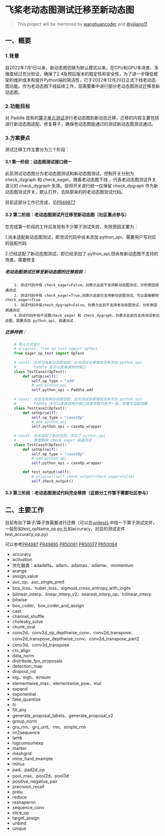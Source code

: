 # 飞桨老动态图测试迁移至新动态图

> This project will be mentored by [wanghuancoder](https://github.com/wanghuancoder) and [@yjjiang11](https://github.com/yjjiang11)
> 

## 一、概要
### 1.背景
 自2022年7月1日以来，新动态图切换为默认模式以来，在CPU和GPU多场景、多维度经过充分验证，确保了2.4及预后版本的稳定性和安全性，为了进一步降低框架的维护成本和提升Python端的简洁性，已于2022年12月20日正式下线老动态图功能。作为老动态图下线延续工作，现需要集中进行部分老动态图测试迁移至新动态图。
### 2.功能目标
对 Paddle 现有的[算子单元测试](https://github.com/PaddlePaddle/Paddle/tree/develop/python/paddle/fluid/tests/unittests)进行老动态图到新动态迁移，迁移的内容主要包括进行新动态图适配、修复算子，确保老动态图能通过的测试新动态图测试通过。

### 3.方案要点
测试迁移工作主要分为三个阶段：

#### 3.1 第一阶段：动态图测试接口统一
此前测试动态图分为老动态图测试和新动态图测试，控制开关分别为 check_dygraph 和 check_eager。随着老动态图下线 ，代表老动态图测试开关语义的 check_dygraph 失效。现将开关进行统一仅保留 check_dygraph 作为新动态图测试开关，默认打开，去除原来的的老动态图测试代码。

目前这部分工作已完成，见[PR49877](https://github.com/PaddlePaddle/Paddle/pull/49877)

#### 3.2 第二阶段：老动态图测试开迁移至新动态图（社区重点参与）

在完成第一阶段的工作后发现有不少算子测试失败，失败原因主要为：

1.尚未适配新动态图测试，即测试代码中尚未添加 python_api，需要用户写对应的适配代码

2.已经适配了新动态图测试，即已经添加了 python_api,但尚有新动态图不支持的场景，需要修复
    

##### 老动态图测试迁移至新动态图的迁移规则：

        1. 测试代码中有 check_eager=False，则表示此前不支持新动态图测试，分析原因调通测试
        2. 测试代码中有 check_eager=True,则表示此前已支持新动态图测试，可以直接删除check_eager=True
        3. 测试代码中有check_dygraph=False，则表示此前不支持老动态图测试，分析原因调通测试
        4.测试代码中尚不设置check_eager 和 check_dygraph，则表示此前仅支持测试老动态图，需要添加 python_api，调通测试
    
##### 迁移样例：
```python
    # 导入方式变化
    # original: from op_test import OpTest
    from eager_op_test import OpTest
    
    # case1: 此前没有新动态图适配，此时测试会报错说没有添加 python_api
    #        Paddle 有可以直接调用的接口
    class TestCase1(OpTest):
        def setUp(self):
            self.op_type = "add"
            # add python_api
            self.python_api = Paddle.add
    
    # case1: 此前没有新动态图适配，此时测试会报错说没有添加 python_api
    #        Paddle 无可以直接调用的接口或者参数列表不一致，需要写适配函数
    class TestCase2(OpTest):
        def setUp(self):
            self.op_type = "case2Op"
            # add python_api
            self.python_api = caseOp_wrapper
    
    # case3: 此前适配了新动态图，添加了 python_api
    #        需要删除 check_eager 调通测试
    class TestCase3(OpTest):
        def setUp(self):
            self.op_type = "case3Op"
            # add python_api
            self.python_api = caseOp_wrapper

        def test_output(self):
            # original:self.check_output(check_eager=False)
            self.check_output()
```

#### 3.3 第三阶段：老动态图测试代码完全移除（这部分工作暂不需要社区参与）

## 二、主要工作

目前有如下算子/算子族需要进行迁移（可以在[unitests](https://github.com/PaddlePaddle/Paddle/tree/develop/python/paddle/fluid/tests/unittests) 中找一下算子测试文件，一般形如test_opName_op.py,比如accuracy，对应的测试文件test_accuracy_op.py)

可以参考[PR4987](https://github.com/PaddlePaddle/Paddle/pull/49877) [PR49895](https://github.com/PaddlePaddle/Paddle/pull/49895) [PR50061](https://github.com/PaddlePaddle/Paddle/pull/50061) [PR50077](https://github.com/PaddlePaddle/Paddle/pull/50077) [PR50094](https://github.com/PaddlePaddle/Paddle/pull/50093)

* accuracy
* activation
* 优化器类：adadelta、adam、adamax、adamw、momentum
* arange
* assign_value
* auc_op、auc_single_pred
* bce_loss、huber_loss、sigmoid_cross_entropy_with_logits
* bilinear_interp、linear_interp_v2、nearest_interp_op、trilinear_interp
* bitwise
* box_coder、box_coder_and_assign
* cast
* channel_shuffle
* cholesky_solve
* chunk_eval
* conv2d、conv2d_op_depthwise_conv、conv2d_transpose、conv2d_transpose_depthwise_conv、conv2d_transpose_part2
* conv3d、conv3d_transpose
* ctc_align
* data_norm
* distribute_fpn_proposals
* detection_map
* dropout_nd
* eig、eigh、einsum
* elementwise_max、elementwise_pow、mul
* expand
* exponential
* fake_quantize
* fc
* fill_any
* generate_proposal_labels、generate_proposal_v2
* group_norm
* gru_rnn、gru_unit、rnn、simple_rnn
* im2sequence
* lamb
* logcumsumexp
* marker
* meshgrid
* mine_hard_example
* minus
* pad、pad2d_op
* pool_max、pool2d、pool3d
* positive_negative_pair
* precision_recall
* prelu
* reduce
* reshapernn
* sequence_conv
* slice_op
* target_assign
* unbind
* unique